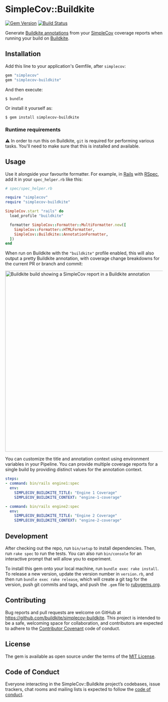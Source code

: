 # SimpleCov::Buildkite

[![Gem Version](https://badge.fury.io/rb/simplecov-buildkite.svg)](https://rubygems.org/gems/simplecov-buildkite) [![Build Status](https://travis-ci.org/buildkite/simplecov-buildkite.svg?branch=develop)](https://travis-ci.org/buildkite/simplecov-buildkite)

Generate [Buildkite annotations] from your [SimpleCov] coverage reports when running your build on [Buildkite].

  [Buildkite]: https://buildkite.com
  [Buildkite annotations]: https://buildkite.com/docs/agent/v3/cli-annotate
  [SimpleCov]: https://github.com/colszowka/simplecov

## Installation

Add this line to your application's Gemfile, after `simplecov`:

```ruby
gem "simplecov"
gem "simplecov-buildkite"
```

And then execute:

    $ bundle

Or install it yourself as:

    $ gem install simplecov-buildkite

### Runtime requirements

:warning: In order to run this on Buildkite, `git` is required for performing various tasks. You'll need to make sure that this is installed and available.

## Usage

Use it alongside your favourite formatter. For example, in [Rails] with [RSpec], add it in your `spec_helper.rb` like this:

```ruby
# spec/spec_helper.rb

require "simplecov"
require "simplecov-buildkite"

SimpleCov.start "rails" do
  load_profile "buildkite"

  formatter SimpleCov::Formatter::MultiFormatter.new([
    SimpleCov::Formatter::HTMLFormatter,
    SimpleCov::Buildkite::AnnotationFormatter,
  ])
end
```

When run on Buildkite with the `"buildkite"` profile enabled, this will also output a pretty Buildkite annotation, with coverage change breakdowns for the current PR or branch and commit:

<img width="577" alt="Buildkite build showing a SimpleCov report in a Buildkite annotation" src="https://user-images.githubusercontent.com/282113/42116587-c2e9731e-7bac-11e8-9d2f-50fa7f071f09.png">

You can customize the title and annotation context using environment variables in your Pipeline. You can provide multiple coverage reports for a single build by providing distinct values for the annotation context.

```yaml
steps:
- command: bin/rails engine1:spec
  env:
    SIMPLECOV_BUILDKITE_TITLE: "Engine 1 Coverage"
    SIMPLECOV_BUILDKITE_CONTEXT: "engine-1-coverage"

- command: bin/rails engine2:spec
  env:
    SIMPLECOV_BUILDKITE_TITLE: "Engine 2 Coverage"
    SIMPLECOV_BUILDKITE_CONTEXT: "engine-2-coverage"
```

  [Rails]: https://rubyonrails.org
  [RSpec]: http://rspec.info

## Development

After checking out the repo, run `bin/setup` to install dependencies. Then, run `rake spec` to run the tests. You can also run `bin/console` for an interactive prompt that will allow you to experiment.

To install this gem onto your local machine, run `bundle exec rake install`. To release a new version, update the version number in `version.rb`, and then run `bundle exec rake release`, which will create a git tag for the version, push git commits and tags, and push the `.gem` file to [rubygems.org](https://rubygems.org).

## Contributing

Bug reports and pull requests are welcome on GitHub at https://github.com/buildkite/simplecov-buildkite. This project is intended to be a safe, welcoming space for collaboration, and contributors are expected to adhere to the [Contributor Covenant] code of conduct.

  [Contributor Covenant]: http://contributor-covenant.org

## License

The gem is available as open source under the terms of the [MIT License](https://opensource.org/licenses/MIT).

## Code of Conduct

Everyone interacting in the SimpleCov::Buildkite project’s codebases, issue trackers, chat rooms and mailing lists is expected to follow the [code of conduct](https://github.com/buildkite/simplecov-buildkite/blob/master/CODE_OF_CONDUCT.md).
